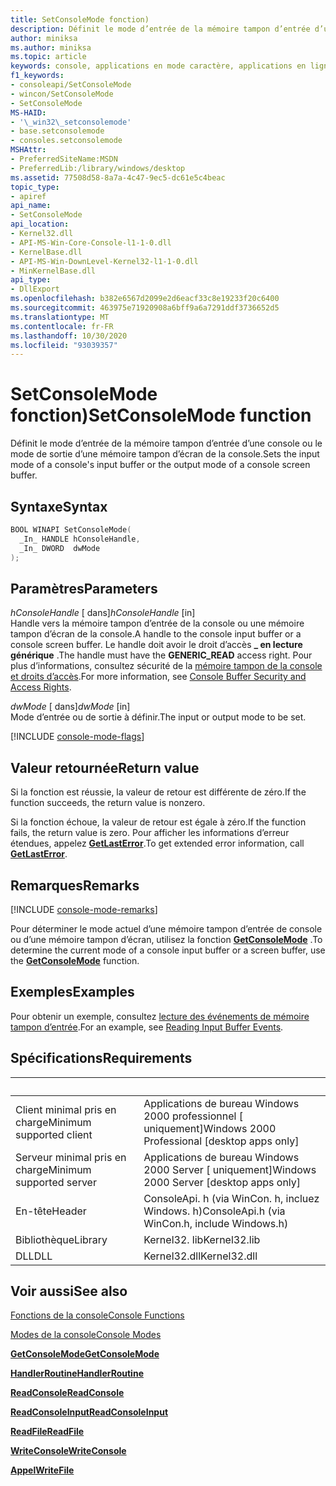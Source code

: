 ```yaml
---
title: SetConsoleMode fonction)
description: Définit le mode d’entrée de la mémoire tampon d’entrée d’une console ou le mode de sortie d’une mémoire tampon d’écran de la console.
author: miniksa
ms.author: miniksa
ms.topic: article
keywords: console, applications en mode caractère, applications en ligne de commande, applications de terminal, API console
f1_keywords:
- consoleapi/SetConsoleMode
- wincon/SetConsoleMode
- SetConsoleMode
MS-HAID:
- '\_win32\_setconsolemode'
- base.setconsolemode
- consoles.setconsolemode
MSHAttr:
- PreferredSiteName:MSDN
- PreferredLib:/library/windows/desktop
ms.assetid: 77508d58-8a7a-4c47-9ec5-dc61e5c4beac
topic_type:
- apiref
api_name:
- SetConsoleMode
api_location:
- Kernel32.dll
- API-MS-Win-Core-Console-l1-1-0.dll
- KernelBase.dll
- API-MS-Win-DownLevel-Kernel32-l1-1-0.dll
- MinKernelBase.dll
api_type:
- DllExport
ms.openlocfilehash: b382e6567d2099e2d6eacf33c8e19233f20c6400
ms.sourcegitcommit: 463975e71920908a6bff9a6a7291ddf3736652d5
ms.translationtype: MT
ms.contentlocale: fr-FR
ms.lasthandoff: 10/30/2020
ms.locfileid: "93039357"
---
```

# <a name="setconsolemode-function"></a><span data-ttu-id="1b252-104">SetConsoleMode fonction)</span><span class="sxs-lookup"><span data-stu-id="1b252-104">SetConsoleMode function</span></span>

<span data-ttu-id="1b252-105">Définit le mode d’entrée de la mémoire tampon d’entrée d’une console ou le mode de sortie d’une mémoire tampon d’écran de la console.</span><span class="sxs-lookup"><span data-stu-id="1b252-105">Sets the input mode of a console's input buffer or the output mode of a console screen buffer.</span></span>

## <a name="syntax"></a><span data-ttu-id="1b252-106">Syntaxe</span><span class="sxs-lookup"><span data-stu-id="1b252-106">Syntax</span></span>

```C
BOOL WINAPI SetConsoleMode(
  _In_ HANDLE hConsoleHandle,
  _In_ DWORD  dwMode
);
```

## <a name="parameters"></a><span data-ttu-id="1b252-107">Paramètres</span><span class="sxs-lookup"><span data-stu-id="1b252-107">Parameters</span></span>

<span data-ttu-id="1b252-108">*hConsoleHandle* \[ dans\]</span><span class="sxs-lookup"><span data-stu-id="1b252-108">*hConsoleHandle* \[in\]</span></span>  
<span data-ttu-id="1b252-109">Handle vers la mémoire tampon d’entrée de la console ou une mémoire tampon d’écran de la console.</span><span class="sxs-lookup"><span data-stu-id="1b252-109">A handle to the console input buffer or a console screen buffer.</span></span> <span data-ttu-id="1b252-110">Le handle doit avoir le droit d’accès **\_ en lecture générique** .</span><span class="sxs-lookup"><span data-stu-id="1b252-110">The handle must have the **GENERIC\_READ** access right.</span></span> <span data-ttu-id="1b252-111">Pour plus d’informations, consultez sécurité de la [mémoire tampon de la console et droits d’accès](console-buffer-security-and-access-rights.md).</span><span class="sxs-lookup"><span data-stu-id="1b252-111">For more information, see [Console Buffer Security and Access Rights](console-buffer-security-and-access-rights.md).</span></span>

<span data-ttu-id="1b252-112">*dwMode* \[ dans\]</span><span class="sxs-lookup"><span data-stu-id="1b252-112">*dwMode* \[in\]</span></span>  
<span data-ttu-id="1b252-113">Mode d’entrée ou de sortie à définir.</span><span class="sxs-lookup"><span data-stu-id="1b252-113">The input or output mode to be set.</span></span>

[!INCLUDE [console-mode-flags](./includes/console-mode-flags.md)]

## <a name="return-value"></a><span data-ttu-id="1b252-114">Valeur retournée</span><span class="sxs-lookup"><span data-stu-id="1b252-114">Return value</span></span>

<span data-ttu-id="1b252-115">Si la fonction est réussie, la valeur de retour est différente de zéro.</span><span class="sxs-lookup"><span data-stu-id="1b252-115">If the function succeeds, the return value is nonzero.</span></span>

<span data-ttu-id="1b252-116">Si la fonction échoue, la valeur de retour est égale à zéro.</span><span class="sxs-lookup"><span data-stu-id="1b252-116">If the function fails, the return value is zero.</span></span> <span data-ttu-id="1b252-117">Pour afficher les informations d’erreur étendues, appelez [**GetLastError**](https://msdn.microsoft.com/library/windows/desktop/ms679360).</span><span class="sxs-lookup"><span data-stu-id="1b252-117">To get extended error information, call [**GetLastError**](https://msdn.microsoft.com/library/windows/desktop/ms679360).</span></span>

## <a name="remarks"></a><span data-ttu-id="1b252-118">Remarques</span><span class="sxs-lookup"><span data-stu-id="1b252-118">Remarks</span></span>

[!INCLUDE [console-mode-remarks](./includes/console-mode-remarks.md)]

<span data-ttu-id="1b252-119">Pour déterminer le mode actuel d’une mémoire tampon d’entrée de console ou d’une mémoire tampon d’écran, utilisez la fonction [**GetConsoleMode**](getconsolemode.md) .</span><span class="sxs-lookup"><span data-stu-id="1b252-119">To determine the current mode of a console input buffer or a screen buffer, use the [**GetConsoleMode**](getconsolemode.md) function.</span></span>

## <a name="examples"></a><span data-ttu-id="1b252-120">Exemples</span><span class="sxs-lookup"><span data-stu-id="1b252-120">Examples</span></span>

<span data-ttu-id="1b252-121">Pour obtenir un exemple, consultez [lecture des événements de mémoire tampon d’entrée](reading-input-buffer-events.md).</span><span class="sxs-lookup"><span data-stu-id="1b252-121">For an example, see [Reading Input Buffer Events](reading-input-buffer-events.md).</span></span>

## <a name="requirements"></a><span data-ttu-id="1b252-122">Spécifications</span><span class="sxs-lookup"><span data-stu-id="1b252-122">Requirements</span></span>

| &nbsp; | &nbsp; |
|-|-|
| <span data-ttu-id="1b252-123">Client minimal pris en charge</span><span class="sxs-lookup"><span data-stu-id="1b252-123">Minimum supported client</span></span> | <span data-ttu-id="1b252-124">Applications de bureau Windows 2000 professionnel \[ uniquement\]</span><span class="sxs-lookup"><span data-stu-id="1b252-124">Windows 2000 Professional \[desktop apps only\]</span></span> |
| <span data-ttu-id="1b252-125">Serveur minimal pris en charge</span><span class="sxs-lookup"><span data-stu-id="1b252-125">Minimum supported server</span></span> | <span data-ttu-id="1b252-126">Applications de bureau Windows 2000 Server \[ uniquement\]</span><span class="sxs-lookup"><span data-stu-id="1b252-126">Windows 2000 Server \[desktop apps only\]</span></span> |
| <span data-ttu-id="1b252-127">En-tête</span><span class="sxs-lookup"><span data-stu-id="1b252-127">Header</span></span> | <span data-ttu-id="1b252-128">ConsoleApi. h (via WinCon. h, incluez Windows. h)</span><span class="sxs-lookup"><span data-stu-id="1b252-128">ConsoleApi.h (via WinCon.h, include Windows.h)</span></span> |
| <span data-ttu-id="1b252-129">Bibliothèque</span><span class="sxs-lookup"><span data-stu-id="1b252-129">Library</span></span> | <span data-ttu-id="1b252-130">Kernel32. lib</span><span class="sxs-lookup"><span data-stu-id="1b252-130">Kernel32.lib</span></span> |
| <span data-ttu-id="1b252-131">DLL</span><span class="sxs-lookup"><span data-stu-id="1b252-131">DLL</span></span> | <span data-ttu-id="1b252-132">Kernel32.dll</span><span class="sxs-lookup"><span data-stu-id="1b252-132">Kernel32.dll</span></span> |

## <a name="see-also"></a><span data-ttu-id="1b252-133">Voir aussi</span><span class="sxs-lookup"><span data-stu-id="1b252-133">See also</span></span>

[<span data-ttu-id="1b252-134">Fonctions de la console</span><span class="sxs-lookup"><span data-stu-id="1b252-134">Console Functions</span></span>](console-functions.md)

[<span data-ttu-id="1b252-135">Modes de la console</span><span class="sxs-lookup"><span data-stu-id="1b252-135">Console Modes</span></span>](console-modes.md)

[<span data-ttu-id="1b252-136">**GetConsoleMode**</span><span class="sxs-lookup"><span data-stu-id="1b252-136">**GetConsoleMode**</span></span>](getconsolemode.md)

[<span data-ttu-id="1b252-137">**HandlerRoutine**</span><span class="sxs-lookup"><span data-stu-id="1b252-137">**HandlerRoutine**</span></span>](handlerroutine.md)

[<span data-ttu-id="1b252-138">**ReadConsole**</span><span class="sxs-lookup"><span data-stu-id="1b252-138">**ReadConsole**</span></span>](readconsole.md)

[<span data-ttu-id="1b252-139">**ReadConsoleInput**</span><span class="sxs-lookup"><span data-stu-id="1b252-139">**ReadConsoleInput**</span></span>](readconsoleinput.md)

[<span data-ttu-id="1b252-140">**ReadFile**</span><span class="sxs-lookup"><span data-stu-id="1b252-140">**ReadFile**</span></span>](https://msdn.microsoft.com/library/windows/desktop/aa365467)

[<span data-ttu-id="1b252-141">**WriteConsole**</span><span class="sxs-lookup"><span data-stu-id="1b252-141">**WriteConsole**</span></span>](writeconsole.md)

[<span data-ttu-id="1b252-142">**Appel**</span><span class="sxs-lookup"><span data-stu-id="1b252-142">**WriteFile**</span></span>](https://msdn.microsoft.com/library/windows/desktop/aa365747)
